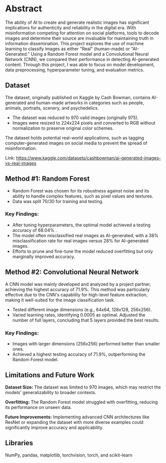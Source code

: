 # Abstract
The ability of AI to create and generate realistic images has significant implications for authenticity and reliability in the digital era. With misinformation competing for attention on social platforms, tools to decode images and determine their source are invaluable for maintaining truth in information dissemination. This project explores the use of machine learning to classify images as either "Real" (human-made) or "AI-Generated." Using a Random Forest model and a Convolutional Neural Network (CNN), we compared their performance in detecting AI-generated content. Through this project, I was able to focus on model development, data preprocessing, hyperparameter tuning, and evaluation metrics.

## Dataset

The dataset, originally published on Kaggle by Cash Bowman, contains AI-generated and human-made artworks in categories such as people, animals, portraits, scenery, and psychedelics.
* The dataset was reduced to 970 valid images (originally 975).
* Images were resized to 224x224 pixels and converted to RGB without normalization to preserve original color schemes.

The dataset holds potential real-world applications, such as tagging computer-generated images on social media to prevent the spread of misinformation.

Link: https://www.kaggle.com/datasets/cashbowman/ai-generated-images-vs-real-images


## Method #1: Random Forest
* Random Forest was chosen for its robustness against noise and its ability to handle complex features, such as pixel values and textures.
* Data was split 70/30 for training and testing.
### Key Findings:
* After tuning hyperparameters, the optimal model achieved a testing accuracy of 68.04% .
* The model often misclassified real images as AI-generated, with a 38% misclassification rate for real images versus 28% for AI-generated images.
* Efforts to prune and fine-tune the model reduced overfitting but only marginally improved accuracy.


## Method #2: Convolutional Neural Network
A CNN model was mainly developed and analyzed by a project partner, achieving the highest accuracy of 71.9%. This method was particularly effective due to the CNN's capability for high-level feature extraction, making it well-suited for the image classification task.

* Tested different image dimensions (e.g., 64x64, 128x128, 256x256).
* Varied learning rates, identifying 0.0005 as optimal.
Adjusted the number of full layers, concluding that 5 layers provided the best results.
### Key Findings:
* Images with larger dimensions (256x256) performed better than smaller ones.
* Achieved a highest testing accuracy of 71.9%, outperforming the Random Forest model.

## Limitations and Future Work
**Dataset Size:** The dataset was limited to 970 images, which may restrict the models' generalizability to broader contexts.

**Overfitting:** The Random Forest model struggled with overfitting, reducing its performance on unseen data.

**Future Improvements:** Implementing advanced CNN architectures like ResNet or expanding the dataset with more diverse examples could significantly improve accuracy and applicability.

## Libraries 
 NumPy, pandas, matplotlib, torchvision, torch, and scikit-learn
